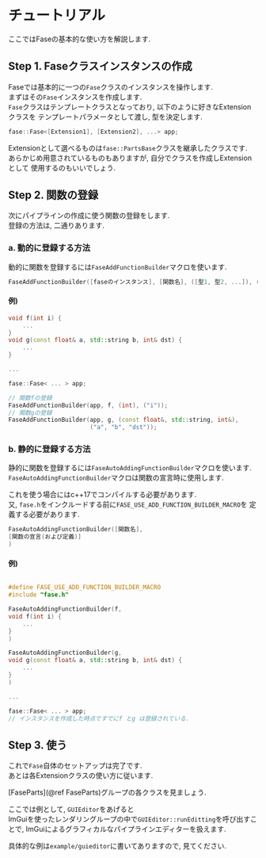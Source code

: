
# チュートリアル

ここではFaseの基本的な使い方を解説します.  

## Step 1. Faseクラスインスタンスの作成

Faseでは基本的に一つの`Fase`クラスのインスタンスを操作します.  
まずはその`Fase`インスタンスを作成します.  
`Fase`クラスはテンプレートクラスとなっており, 以下のように好きなExtensionクラスを
テンプレートパラメータとして渡し, 型を決定します.  

```cpp
fase::Fase<[Extension1], [Extension2], ...> app;
```

Extensionとして選べるものは`fase::PartsBase`クラスを継承したクラスです.  
あらかじめ用意されているものもありますが, 自分でクラスを作成しExtensionとして
使用するのもいいでしょう.  

## Step 2. 関数の登録

次にパイプラインの作成に使う関数の登録をします.  
登録の方法は, 二通りあります.  

### a. 動的に登録する方法

動的に関数を登録するには`FaseAddFunctionBuilder`マクロを使います.  

```cpp
FaseAddFunctionBuilder([faseのインスタンス], [関数名], ([型1, 型2, ...]), ("[引数名1]", "[引数名1]", ...));
```

#### 例)

```cpp
void f(int i) {
    ...
}
void g(const float& a, std::string b, int& dst) {
    ...
}

...

fase::Fase< ... > app;

// 関数fの登録
FaseAddFunctionBuilder(app, f, (int), ("i"));
// 関数gの登録
FaseAddFunctionBuilder(app, g, (const float&, std::string, int&),
                       ("a", "b", "dst"));
```

### b. 静的に登録する方法

静的に関数を登録するには`FaseAutoAddingFunctionBuilder`マクロを使います.  
`FaseAutoAddingFunctionBuilder`マクロは関数の宣言時に使用します.  

これを使う場合にはc++17でコンパイルする必要があります.  
又, `fase.h`をインクルードする前に`FASE_USE_ADD_FUNCTION_BUILDER_MACRO`を
定義する必要があります.  

```cpp
FaseAutoAddingFunctionBuilder([関数名],
[関数の宣言(および定義)]
)
```

#### 例)

```cpp

#define FASE_USE_ADD_FUNCTION_BUILDER_MACRO
#include "fase.h"

FaseAutoAddingFunctionBuilder(f,
void f(int i) {
    ...
}
)

FaseAutoAddingFunctionBuilder(g,
void g(const float& a, std::string b, int& dst) {
    ...
}
)

...

fase::Fase< ... > app;
// インスタンスを作成した時点ですでにf とg は登録されている.
```

## Step 3. 使う

これで`Fase`自体のセットアップは完了です.  
あとは各Extensionクラスの使い方に従います.  

[FaseParts](@ref FaseParts)グループの各クラスを見ましょう.  

ここでは例として, `GUIEditor`をあげると  
ImGuiを使ったレンダリングループの中で`GUIEditor::runEditting`を呼び出すことで,
ImGuiによるグラフィカルなパイプラインエディターを扱えます.  

具体的な例は`example/guieditor`に書いてありますので, 見てください.  
